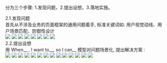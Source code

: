 分为三个步骤: 1.发现问题，2.提出设想，3.落地实施。

<div class="pl-10">
  <div class="mt-4 text-lg font-medium">2.1.发现问题</div>
  <div class=" font-normal mt-2 mb-4">首先从不涉及业务的页面框架的通用问题着手, 标准关键词如: 
    <span class="font-semibold">用户视觉动线、用户场景匹配、防御性设计</span>
  </div>
  <div class=" flex flex-col justify-center items-center rounded-sm  mt-2 bg-gray-200 shadow-lg p-4">
      <img src="../assets/segi/组件改版案例/合同台账体验优化.003.png" class="">
      <img src="../assets/segi/组件改版案例/合同台账体验优化.004.png" class="mt-6">
      <img src="../assets/segi/组件改版案例/合同台账体验优化.005.png" class="mt-6">
      <img src="../assets/segi/组件改版案例/合同台账体验优化.006.png" class="mt-6">
      <img src="../assets/segi/组件改版案例/合同台账体验优化.007.png" class="mt-6">
      <img src="../assets/segi/组件改版案例/合同台账体验优化.008.png" class="mt-6">
      <img src="../assets/segi/组件改版案例/合同台账体验优化.009.png" class="mt-6">
      <img src="../assets/segi/组件改版案例/合同台账体验优化.010.png" class="mt-6">
  </div>
</div>

<div class="pl-10 mt-8">
  <div class="mt-4 text-lg font-medium">2.2.提出设想</div>
  <div class=" font-normal mt-2 mb-4">用 <span class="font-semibold text-dark-blue ">When__ , I want to__, so I can__</span> 模型对问题场景化, 提出解决方案 : 
  </div>
  <div class=" flex flex-col justify-center items-center rounded-sm  mt-2 bg-gray-200 shadow-lg p-4">
      <img src="../assets/segi/组件改版案例/合同台账体验优化.012.png" class="">
      <img src="../assets/segi/组件改版案例/合同台账体验优化.013.png" class="mt-6">
      <img src="../assets/segi/组件改版案例/合同台账体验优化.014.png" class="mt-6">
      <img src="../assets/segi/组件改版案例/合同台账体验优化.015.png" class="mt-6">
      <img src="../assets/segi/组件改版案例/合同台账体验优化.016.png" class="mt-6">
      <img src="../assets/segi/组件改版案例/合同台账体验优化.017.png" class="mt-6">
      <img src="../assets/segi/组件改版案例/合同台账体验优化.018.png" class="mt-6">
      <img src="../assets/segi/组件改版案例/合同台账体验优化.019.png" class="mt-6">
      <img src="../assets/segi/组件改版案例/合同台账体验优化.020.png" class="mt-6">
      <img src="../assets/segi/组件改版案例/合同台账体验优化.021.png" class="mt-6">
      <img src="../assets/segi/组件改版案例/合同台账体验优化.022.png" class="mt-6">
      <img src="../assets/segi/组件改版案例/合同台账体验优化.023.png" class="mt-6">
      <img src="../assets/segi/组件改版案例/合同台账体验优化.024.png" class="mt-6">
      <img src="../assets/segi/组件改版案例/合同台账体验优化.025.png" class="mt-6">
  </div>
</div>

<br>
